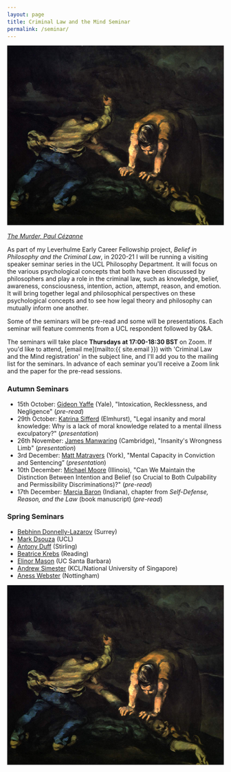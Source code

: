 ```yaml
---
layout: page
title: Criminal Law and the Mind Seminar
permalink: /seminar/
---
```


<div class="picture-frame">
    <img id="profile-picture" src="https://raw.githubusercontent.com/alexandergreenberg/alexandergreenberg.github.io/master/murder.jpg">
    <p class="photo-credit"><em><a href="https://commons.wikimedia.org/wiki/Paul_Cézanne#/media/File:Le_Meurtre,_par_Paul_Cézanne,_Yorck.jpg">The Murder, Paul Cézanne</a></em></p>
  </div>

As part of my Leverhulme Early Career Fellowship project, *Belief in Philosophy and the Criminal Law*, in 2020-21 I will be running a visiting speaker seminar series in the UCL Philosophy Department. It will focus on the various psychological concepts that both have been discussed by philosophers and play a role in the criminal law, such as knowledge, belief, awareness, consciousness, intention, action, attempt, reason, and emotion. It will bring together legal and philosophical perspectives on these psychological concepts and to see how legal theory and philosophy can mutually inform one another.

Some of the seminars will be pre-read and some will be presentations. Each seminar will feature comments from a UCL respondent followed by Q&A.

The seminars will take place **Thursdays at 17:00-18:30 BST** on Zoom. If you'd like to attend, [email me](mailto:{{ site.email }}) with 'Criminal Law and the Mind registration' in the subject line, and I'll add you to the mailing list for the seminars. In advance of each seminar you'll receive a Zoom link and the paper for the pre-read sessions.

### Autumn Seminars

* 15th October: [Gideon Yaffe](https://law.yale.edu/gideon-yaffe) (Yale), "Intoxication, Recklessness, and Negligence" (*pre-read*)
* 29th October: [Katrina Sifferd](https://www.elmhurst.edu/academics/departments/philosophy/faculty/katrina-sifferd/) (Elmhurst), "Legal insanity and moral knowledge: Why is a lack of moral knowledge related to a mental illness exculpatory?" (*presentation*)
* 26th November: [James Manwaring](https://www.law.cam.ac.uk/people/academic/j-manwaring/78491) (Cambridge), "Insanity's Wrongness Limb" (*presentation*)
* 3rd December: [Matt Matravers](https://www.york.ac.uk/law/people/matravers/) (York), "Mental Capacity in Conviction and Sentencing” (*presentation*)
* 10th December: [Michael Moore](https://law.illinois.edu/faculty-research/faculty-profiles/michael-s-moore/) (Illinois), "Can We Maintain the Distinction Between Intention and Belief (so Crucial to Both Culpability and Permissibility Discriminations)?" (*pre-read*)
* 17th December: [Marcia Baron](https://philosophy.indiana.edu/people/baron.shtml) (Indiana), chapter from *Self-Defense, Reason, and the Law* (book manuscript) (*pre-read*)

### Spring Seminars

* [Bebhinn Donnelly-Lazarov](https://www.surrey.ac.uk/people/bebhinn-donnelly-lazarov) (Surrey)
* [Mark Dsouza](https://www.ucl.ac.uk/laws/people/dr-mark-dsouza) (UCL)
* [Antony Duff](https://www.stir.ac.uk/people/256371) (Stirling)
* [Beatrice Krebs](http://www.reading.ac.uk/law/Staff/b-krebs.aspx) (Reading)
* [Elinor Mason](https://sites.google.com/site/elinormasonphilosophy/home) (UC Santa Barbara)
* [Andrew Simester](https://www.kcl.ac.uk/people/andrew-simester) (KCL/National University of Singapore)
* [Aness Webster](https://www.anesswebster.com) (Nottingham)

<img src="https://raw.githubusercontent.com/alexandergreenberg/alexandergreenberg.github.io/master/murder.jpg">

